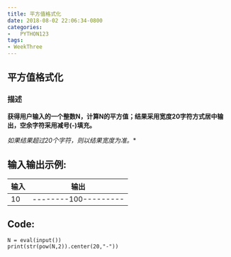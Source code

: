 ```yaml
---
title: 平方值格式化
date: 2018-08-02 22:06:34-0800
categories:
-   PYTHON123
tags:
- WeekThree
---
```

## 平方值格式化
### 描述
**获得用户输入的一个整数N，计算N的平方值；结果采用宽度20字符方式居中输出，空余字符采用减号(-)填充。**  

*如果结果超过20个字符，则以结果宽度为准。**  

## 输入输出示例:  
输入|输出
---|:--:
10|--------100--------- 

## Code:  

``` 
N = eval(input())
print(str(pow(N,2)).center(20,"-"))

```
